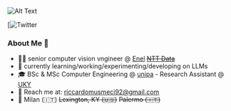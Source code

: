 ![Alt Text](https://giphy.com/gifs/scaler-official-monday-computer-laptop-scZPhLqaVOM1qG4lT9)

[![Twitter](https://img.shields.io/twitter/url?url=https%3A%2F%2Ftwitter.com%2Fr_musmeci&style=flat-square&logo=twitter&label=r_musmeci&labelColor=blue&color=blue)

### **About Me 🤷**

- 🧑‍💻 senior computer vision vngineer @ [Enel](https://www.enel.com) ~~[NTT Data](https://it.nttdata.com)~~
- 🚀 currently learning/working/experimenting/developing on LLMs
- 🎓 BSc & MSc Computer Engineering @ [unipa](https://www.unipa.it) - Research Assistant @ [UKY](https://www.uky.edu) 
- 📧 Reach me at: riccardomusmeci92@gmail.com 
- 🏡 Milan (🇮🇹) ~~Lexington, KY (🇺🇸)~~ ~~Palermo (🇮🇹)~~

